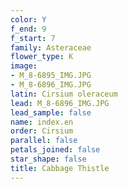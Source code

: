 ```yaml
---
color: Y
f_end: 9
f_start: 7
family: Asteraceae
flower_type: K
image:
- M_8-6895_IMG.JPG
- M_8-6896_IMG.JPG
latin: Cirsium oleraceum
lead: M_8-6896_IMG.JPG
lead_sample: false
name: index.en
order: Cirsium
parallel: false
petals_joined: false
star_shape: false
title: Cabbage Thistle
---
```

